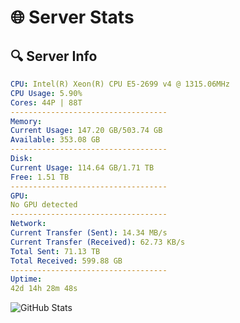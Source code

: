 # 🌐 Server Stats
## 🔍 Server Info
```yaml
CPU: Intel(R) Xeon(R) CPU E5-2699 v4 @ 1315.06MHz
CPU Usage: 5.90%
Cores: 44P | 88T
-----------------------------------
Memory:
Current Usage: 147.20 GB/503.74 GB
Available: 353.08 GB
-----------------------------------
Disk:
Current Usage: 114.64 GB/1.71 TB
Free: 1.51 TB
-----------------------------------
GPU:
No GPU detected
-----------------------------------
Network:
Current Transfer (Sent): 14.34 MB/s
Current Transfer (Received): 62.73 KB/s
Total Sent: 71.13 TB
Total Received: 599.88 GB
-----------------------------------
Uptime:
42d 14h 28m 48s
```
![GitHub Stats](https://img.shields.io/badge/Updated-2025-04-19_11:51:37-blue)